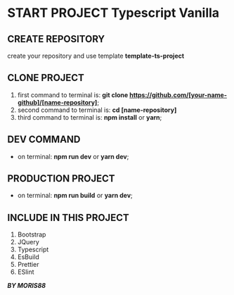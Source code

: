 # START PROJECT Typescript Vanilla

## CREATE REPOSITORY

create your repository and use template **template-ts-project**

## CLONE PROJECT

1. first command to terminal is: **git clone https://github.com/[your-name-github]/[name-repository]**;
2. second command to terminal is: **cd [name-repository]**
3. third command to terminal is: **npm install** or **yarn**;

## DEV COMMAND
- on terminal: **npm run dev** or **yarn dev**;

## PRODUCTION PROJECT
- on terminal: **npm run build** or **yarn dev**;

## INCLUDE IN THIS PROJECT

1. Bootstrap
2. JQuery 
3. Typescript
4. EsBuild
5. Prettier
6. ESlint

***BY MORIS88***



